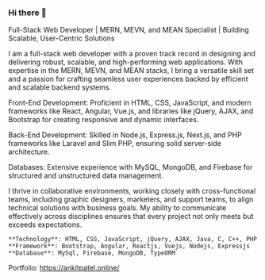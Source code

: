 ### Hi there 👋

Full-Stack Web Developer | MERN, MEVN, and MEAN Specialist | Building Scalable, User-Centric Solutions

I am a full-stack web developer with a proven track record in designing and delivering robust, scalable, and high-performing web applications. With expertise in the MERN, MEVN, and MEAN stacks, I bring a versatile skill set and a passion for crafting seamless user experiences backed by efficient and scalable backend systems.

Front-End Development: Proficient in HTML, CSS, JavaScript, and modern frameworks like React, Angular, Vue.js, and libraries like jQuery, AJAX, and Bootstrap for creating responsive and dynamic interfaces.

Back-End Development: Skilled in Node.js, Express.js, Next.js, and PHP frameworks like Laravel and Slim PHP, ensuring solid server-side architecture.

Databases: Extensive experience with MySQL, MongoDB, and Firebase for structured and unstructured data management.

I thrive in collaborative environments, working closely with cross-functional teams, including graphic designers, marketers, and support teams, to align technical solutions with business goals. My ability to communicate effectively across disciplines ensures that every project not only meets but exceeds expectations.

    **Technology**: HTML, CSS, JavaScript, jQuery, AJAX, Java, C, C++, PHP  
    **Framework**: Bootstrap, Angular, Reactjs, Vuejs, Nodejs, Expressjs  
    **Database**: MySql, Firebase, MongoDB, TypeORM  

Portfolio:
https://ankitpatel.online/



<!--
**AnkitPatel1999/AnkitPatel1999** is a ✨ _special_ ✨ repository because its `README.md` (this file) appears on your GitHub profile.

Here are some ideas to get you started:

- 🔭 I’m currently working on ...
- 🌱 I’m currently learning ...
- 👯 I’m looking to collaborate on ...
- 🤔 I’m looking for help with ...
- 💬 Ask me about ...
- 📫 How to reach me: ...
- 😄 Pronouns: ...
- ⚡ Fun fact: ...
-->
